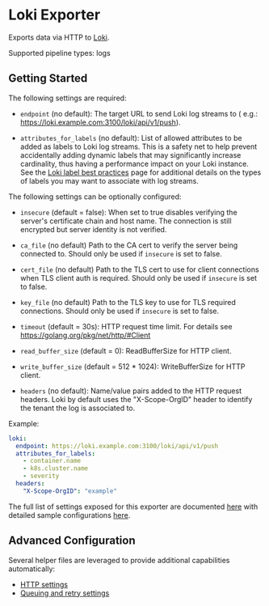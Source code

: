 # Loki Exporter

Exports data via HTTP to [Loki](https://grafana.com/docs/loki/latest/).

Supported pipeline types: logs

## Getting Started

The following settings are required:

- `endpoint` (no default): The target URL to send Loki log streams to (
  e.g.: https://loki.example.com:3100/loki/api/v1/push).


- `attributes_for_labels` (no default): List of allowed attributes to be added as labels to Loki log 
  streams. This is a safety net to help prevent accidentally adding dynamic labels that may significantly increase 
  cardinality, thus having a performance impact on your Loki instance. See the 
  [Loki label best practices](https://grafana.com/docs/loki/latest/best-practices/current-best-practices/) page for 
  additional details on the types of labels you may want to associate with log streams.

The following settings can be optionally configured:

- `insecure` (default = false): When set to true disables verifying the server's certificate chain and host name. The
  connection is still encrypted but server identity is not verified.
- `ca_file` (no default) Path to the CA cert to verify the server being connected to. Should only be used if `insecure` 
  is set to false.
- `cert_file` (no default) Path to the TLS cert to use for client connections when TLS client auth is required. 
  Should only be used if `insecure` is set to false.
- `key_file` (no default) Path to the TLS key to use for TLS required connections. Should only be used if `insecure` is
  set to false.


- `timeout` (default = 30s): HTTP request time limit. For details see https://golang.org/pkg/net/http/#Client
- `read_buffer_size` (default = 0): ReadBufferSize for HTTP client.
- `write_buffer_size` (default = 512 * 1024): WriteBufferSize for HTTP client.


- `headers` (no default): Name/value pairs added to the HTTP request headers. Loki by default uses the "X-Scope-OrgID"
  header to identify the tenant the log is associated to.

Example:

```yaml
loki:
  endpoint: https://loki.example.com:3100/loki/api/v1/push
  attributes_for_labels:
    - container.name
    - k8s.cluster.name
    - severity
  headers:
    "X-Scope-OrgID": "example"
```

The full list of settings exposed for this exporter are documented [here](./config.go) with detailed sample
configurations [here](./testdata/config.yaml).

## Advanced Configuration

Several helper files are leveraged to provide additional capabilities automatically:

- [HTTP settings](https://github.com/open-telemetry/opentelemetry-collector/blob/master/config/confighttp/README.md)
- [Queuing and retry settings](https://github.com/open-telemetry/opentelemetry-collector/blob/master/exporter/exporterhelper/README.md)